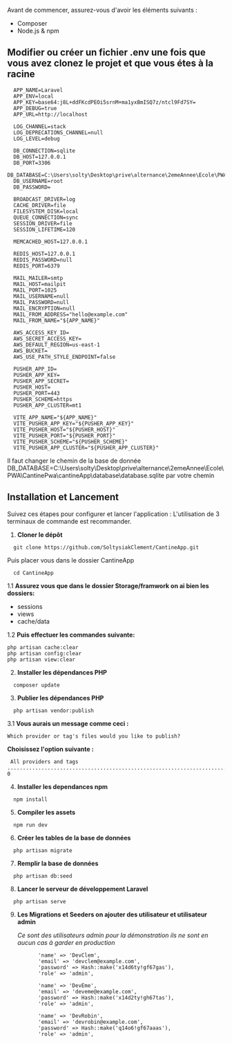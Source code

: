 Avant de commencer, assurez-vous d'avoir les éléments suivants :

- Composer
- Node.js & npm

## Modifier ou créer un fichier .env une fois que vous avez clonez le projet et que vous étes à la racine
  ```
    APP_NAME=Laravel
    APP_ENV=local
    APP_KEY=base64:j8L+ddFKcdPEOi5srnM+ma1yxBmISQ7z/ntcl9Fd7SY=
    APP_DEBUG=true
    APP_URL=http://localhost

    LOG_CHANNEL=stack
    LOG_DEPRECATIONS_CHANNEL=null
    LOG_LEVEL=debug

    DB_CONNECTION=sqlite
    DB_HOST=127.0.0.1
    DB_PORT=3306
    DB_DATABASE=C:\Users\solty\Desktop\prive\alternance\2emeAnnee\Ecole\PWA\CantinePwa\cantineApp\database\database.sqlite
    DB_USERNAME=root
    DB_PASSWORD=

    BROADCAST_DRIVER=log
    CACHE_DRIVER=file
    FILESYSTEM_DISK=local
    QUEUE_CONNECTION=sync
    SESSION_DRIVER=file
    SESSION_LIFETIME=120

    MEMCACHED_HOST=127.0.0.1

    REDIS_HOST=127.0.0.1
    REDIS_PASSWORD=null
    REDIS_PORT=6379

    MAIL_MAILER=smtp
    MAIL_HOST=mailpit
    MAIL_PORT=1025
    MAIL_USERNAME=null
    MAIL_PASSWORD=null
    MAIL_ENCRYPTION=null
    MAIL_FROM_ADDRESS="hello@example.com"
    MAIL_FROM_NAME="${APP_NAME}"

    AWS_ACCESS_KEY_ID=
    AWS_SECRET_ACCESS_KEY=
    AWS_DEFAULT_REGION=us-east-1
    AWS_BUCKET=
    AWS_USE_PATH_STYLE_ENDPOINT=false

    PUSHER_APP_ID=
    PUSHER_APP_KEY=
    PUSHER_APP_SECRET=
    PUSHER_HOST=
    PUSHER_PORT=443
    PUSHER_SCHEME=https
    PUSHER_APP_CLUSTER=mt1

    VITE_APP_NAME="${APP_NAME}"
    VITE_PUSHER_APP_KEY="${PUSHER_APP_KEY}"
    VITE_PUSHER_HOST="${PUSHER_HOST}"
    VITE_PUSHER_PORT="${PUSHER_PORT}"
    VITE_PUSHER_SCHEME="${PUSHER_SCHEME}"
    VITE_PUSHER_APP_CLUSTER="${PUSHER_APP_CLUSTER}"
  ```

  Il faut changer le chemin de la base de donnée 
  DB_DATABASE=C:\Users\solty\Desktop\prive\alternance\2emeAnnee\Ecole\PWA\CantinePwa\cantineApp\database\database.sqlite
  par votre chemin

## Installation et Lancement

Suivez ces étapes pour configurer et lancer l'application :
L'utilisation de 3 terminaux de commande est recommander.
1. **Cloner le dépôt**

  ```
    git clone https://github.com/SoltysiakClement/CantineApp.git
  ```
 Puis placer vous dans le dossier CantineApp 
 ```
   cd CantineApp
 ```

 1.1 **Assurez vous que dans le dossier Storage/framwork on ai bien les dossiers:**
  - sessions
  - views
  - cache/data

  1.2 **Puis effectuer les commandes suivante:**

```
php artisan cache:clear
php artisan config:clear
php artisan view:clear
```
2. **Installer les dépendances PHP**
  ```
    composer update
  ```
3. **Publier les dépendances PHP**
 
  ```
    php artisan vendor:publish
  ```
  3.1 **Vous aurais un message comme ceci :**
  ```
  Which provider or tag's files would you like to publish?
  ```
  **Choisissez l'option suivante :**
  ```
   All providers and tags ........................................................................................ 0  
  ```

4.  **Installer les dependances npm**
  ```
    npm install
  ```
5. **Compiler les assets**
  ```
    npm run dev
  ```

6. **Créer les tables de la base de données**
  ```
    php artisan migrate
  ```

7. **Remplir la base de données**
  ```
    php artisan db:seed
  ```

8. **Lancer le serveur de développement Laravel**
  ```
    php artisan serve
  ```
9. **Les Migrations et Seeders on ajouter des utilisateur et utilisateur admin**
    
    *Ce sont des utilisateurs admin pour la démonstration ils ne sont en aucun cas à garder en production*
  ```
            'name' => 'DevClem',
            'email' => 'devclem@example.com',
            'password' => Hash::make('x14d6ty!gf67gas'),
            'role' => 'admin',

            'name' => 'DevEme',
            'email' => 'deveme@example.com',
            'password' => Hash::make('x14d2ty!gh67tas'),
            'role' => 'admin',
       
            'name' => 'DevRobin',
            'email' => 'devrobin@example.com',
            'password' => Hash::make('q14o6!gf67aaas'),
            'role' => 'admin',
      
  ```